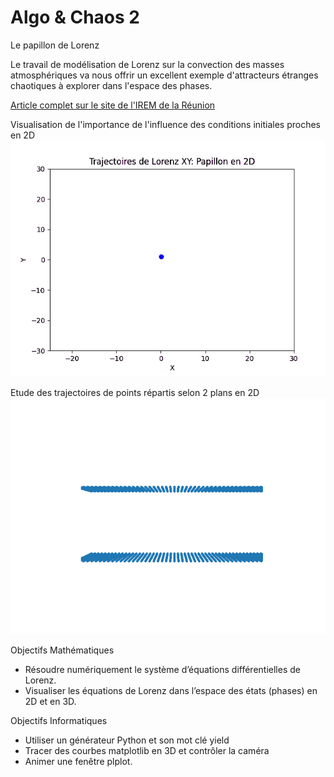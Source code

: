 # Algo & Chaos 2

Le papillon de Lorenz

Le travail de modélisation de Lorenz sur la convection des masses atmosphériques va nous offrir un excellent exemple d'attracteurs étranges chaotiques à explorer dans l'espace des phases.

[Article complet sur le site de l&#39;IREM de la Réunion](https://irem.univ-reunion.fr/spip.php?article1126&var_mode=calcul)

Visualisation de l'importance de l'influence des conditions initiales proches en 2D
![Lorenz2DXY.gif](https://github.com/habib256/algo-chaos/raw/main/2.PapillonDeLorenz/docs/Lorenz2DXY.gif)

Etude des trajectoires de points répartis selon 2 plans en 2D
![LorenzSpiderAnim.gif](https://github.com/habib256/algo-chaos/raw/main/2.PapillonDeLorenz/docs/LorenzSpiderAnim.gif)

Objectifs Mathématiques

- Résoudre numériquement le système d’équations différentielles de Lorenz.
- Visualiser les équations de Lorenz dans l’espace des états (phases) en 2D et en 3D.

Objectifs Informatiques

- Utiliser un générateur Python et son mot clé yield
- Tracer des courbes matplotlib en 3D et contrôler la caméra
- Animer une fenêtre plplot.
